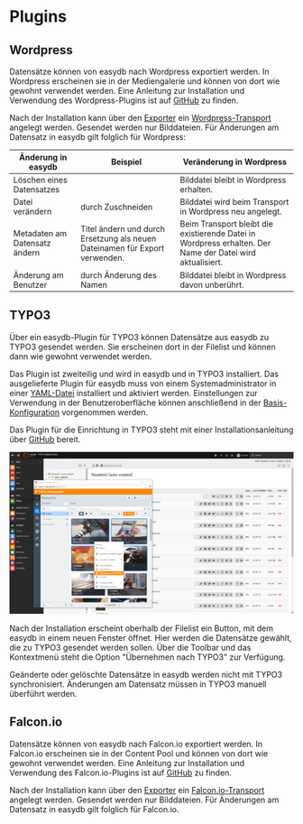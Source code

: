# Plugins

## <a name="wordpress"></a>Wordpress

Datensätze können von easydb nach Wordpress exportiert werden. In Wordpress erscheinen sie in der Mediengalerie und können von dort wie gewohnt verwendet werden. Eine Anleitung zur Installation und Verwendung des Wordpress-Plugins ist auf [GitHub](https://github.com/programmfabrik/easydb-wordpress-plugin) zu finden.

Nach der Installation kann über den [Exporter](../../features/export/export.md) ein [Wordpress-Transport](../../features/export/export.md#transport) angelegt werden. Gesendet werden nur Bilddateien. Für Änderungen am Datensatz in easydb gilt folglich für Wordpress:

|Änderung in easydb|Beispiel|Veränderung in Wordpress|
|--|--|--|
|Löschen eines Datensatzes||Bilddatei bleibt in Wordpress erhalten.|
|Datei verändern|durch Zuschneiden|Bilddatei wird beim Transport in Wordpress neu angelegt. |
|Metadaten am Datensatz ändern| Titel ändern und durch Ersetzung als neuen Dateinamen für Export verwenden. | Beim Transport bleibt die existierende Datei in Wordpress erhalten. Der Name der Datei wird aktualisiert.|
|Änderung am Benutzer|durch Änderung des Namen|Bilddatei bleibt in Wordpress davon unberührt.|


## <a name="TYPO3"></a>TYPO3

Über ein easydb-Plugin für TYPO3 können Datensätze aus easydb zu TYPO3 gesendet werden. Sie erscheinen dort in der Filelist und können dann wie gewohnt verwendet werden.

Das Plugin ist zweiteilig und wird in easydb und in TYPO3 installiert. Das ausgelieferte Plugin für easydb muss von einem Systemadministrator in einer [YAML-Datei](../../../../sysadmin/konfiguration/yaml/yaml.md) installiert und aktiviert werden. Einstellungen zur Verwendung in der Benutzeroberfläche können anschließend in der [Basis-Konfiguration](../../../administration/base-config/base-config.md) vorgenommen werden.

Das Plugin für die Einrichtung in TYPO3 steht mit einer Installationsanleitung über [GitHub](https://github.com/programmfabrik/typo3-easydb-plugin) bereit.

![TYPO3 Plugin für easydb](typo3_easydb_plugin.png)

Nach der Installation erscheint oberhalb der Filelist ein Button, mit dem easydb in einem neuen Fenster öffnet. Hier werden die Datensätze gewählt, die zu TYPO3 gesendet werden sollen. Über die Toolbar und das Kontextmenü steht die Option "Übernehmen nach TYPO3" zur Verfügung.

Geänderte oder gelöschte Datensätze in easydb werden nicht mit TYPO3 synchronisiert. Änderungen am Datensatz müssen in TYPO3 manuell überführt werden.

## <a name="falconio"></a>Falcon.io

Datensätze können von easydb nach Falcon.io exportiert werden. In Falcon.io erscheinen sie in der Content Pool und können von dort wie gewohnt verwendet werden. Eine Anleitung zur Installation und Verwendung des Falcon.io-Plugins ist auf [GitHub](https://github.com/programmfabrik/easydb-wordpress-plugin) zu finden.

Nach der Installation kann über den [Exporter](../../features/export/export.md) ein [Falcon.io-Transport](../../features/export/export.md#transport) angelegt werden. Gesendet werden nur Bilddateien. Für Änderungen am Datensatz in easydb gilt folglich für Falcon.io.
